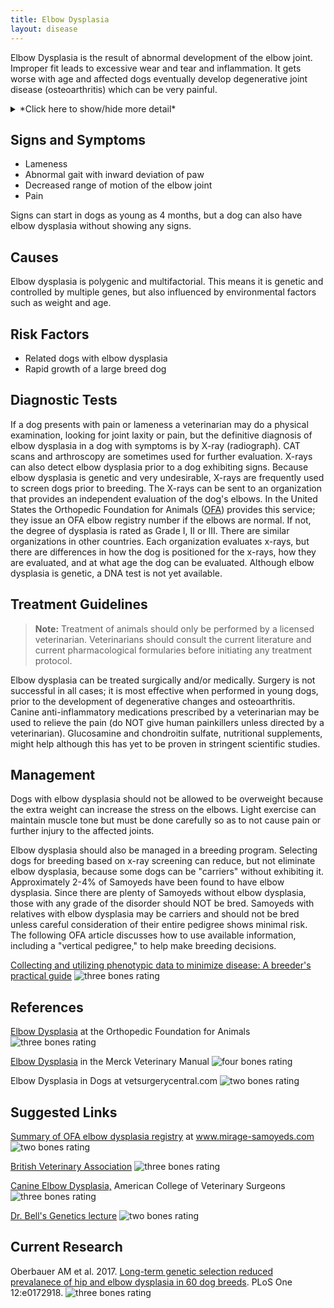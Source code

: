```yaml
---
title: Elbow Dysplasia
layout: disease
---
```


Elbow Dysplasia is the result of abnormal development of the elbow
joint. Improper fit leads to excessive wear and tear and inflammation.
It gets worse with age and affected dogs eventually develop degenerative
joint disease (osteoarthritis) which can be very painful.

<details>
<summary>*Click here to show/hide more detail*</summary>

There are three different abnormalities that may occur singly or together in elbow dysplasia in one or both elbows:

- Fragmentation of the medial coronoid process of the ulna
- Osteochondritis (or osteochondrosis) of the medial humeral condyle
- Ununited anconeal process

[Description of abnormalities](http://www.merckvetmanual.com/mvm/musculoskeletal_system/arthropathies_and_related_disorders_in_small_animals/elbow_dysplasia_in_small_animals.html) in the Merck Veterinary Manual
![4 bones](/img/4-bones.png)

</details>

## Signs and Symptoms

- Lameness
- Abnormal gait with inward deviation of paw
- Decreased range of motion of the elbow joint
- Pain

Signs can start in dogs as young as 4 months, but a dog can also have
elbow dysplasia without showing any signs.

## Causes

Elbow dysplasia is polygenic and multifactorial. This means it is
genetic and controlled by multiple genes, but also influenced by
environmental factors such as weight and age.

## Risk Factors

- Related dogs with elbow dysplasia
- Rapid growth of a large breed dog

## Diagnostic Tests

If a dog presents with pain or lameness a veterinarian may do a physical
examination, looking for joint laxity or pain, but the definitive
diagnosis of elbow dysplasia in a dog with symptoms is by X-ray
(radiograph). CAT scans and arthroscopy are sometimes used for further
evaluation. X-rays can also detect elbow dysplasia prior to a dog
exhibiting signs. Because elbow dysplasia is genetic and very
undesirable, X-rays are frequently used to screen dogs prior to
breeding. The X-rays can be sent to an organization that provides an
independent evaluation of the dog's elbows. In the United States the
Orthopedic Foundation for Animals
([OFA](https://www.ofa.org/)) provides this service;
they issue an OFA elbow registry number if the elbows are normal. If
not, the degree of dysplasia is rated as Grade I, II or III. There are
similar organizations in other countries. Each organization evaluates
x-rays, but there are differences in how the dog is positioned for the
x-rays, how they are evaluated, and at what age the dog can be
evaluated. Although elbow dysplasia is genetic, a DNA test is not yet
available.

## Treatment Guidelines

> **Note:** Treatment of animals should only be performed by a licensed
> veterinarian. Veterinarians should consult the current literature and
> current pharmacological formularies before initiating any treatment
> protocol.

Elbow dysplasia can be treated surgically and/or medically. Surgery is
not successful in all cases; it is most effective when performed in
young dogs, prior to the development of degenerative changes and
osteoarthritis. Canine anti-inflammatory medications prescribed by a
veterinarian may be used to relieve the pain (do NOT give human
painkillers unless directed by a veterinarian). Glucosamine and
chondroitin sulfate, nutritional supplements, might help although this
has yet to be proven in stringent scientific studies.

## Management

Dogs with elbow dysplasia should not be allowed to be overweight because
the extra weight can increase the stress on the elbows. Light exercise
can maintain muscle tone but must be done carefully so as to not cause
pain or further injury to the affected joints.

Elbow dysplasia should also be managed in a breeding program. Selecting
dogs for breeding based on x-ray screening can reduce, but not eliminate
elbow dysplasia, because some dogs can be "carriers" without
exhibiting it. Approximately 2-4% of Samoyeds have been found to have
elbow dysplasia. Since there are plenty of Samoyeds without elbow
dysplasia, those with any grade of the disorder should NOT be bred.
Samoyeds with relatives with elbow dysplasia may be carriers and should
not be bred unless careful consideration of their entire pedigree shows
minimal risk. The following OFA article discusses how to use available
information, including a "vertical pedigree," to help make breeding
decisions.

[Collecting and utilizing phenotypic data to minimize disease: A breeder's practical guide](https://ofa.org/wp-content/uploads/2021/11/hovanart.pdf) ![three bones rating](/img/3-bones.png)

## References

[Elbow Dysplasia](https://www.ofa.org/diseases/elbow-dysplasia) at
the Orthopedic Foundation for Animals ![three bones
rating](/img/3-bones.png)

[Elbow
Dysplasia](http://www.merckvetmanual.com/mvm/musculoskeletal_system/arthropathies_and_related_disorders_in_small_animals/elbow_dysplasia_in_small_animals.html)
in the Merck Veterinary Manual ![four bones
rating](/img/4-bones.png)

Elbow Dysplasia in Dogs at vetsurgerycentral.com ![two bones
rating](/img/2-bones.png)

## Suggested Links

[Summary of OFA elbow dysplasia
registry](http://www.mirage-samoyeds.com/elbowofa.htm)
at www.mirage-samoyeds.com ![two bones
rating](/img/2-bones.png)

[British Veterinary
Association](https://www.bva.co.uk/canine-health-schemes/elbow-scheme/)
![three bones
rating](/img/3-bones.png)

[Canine Elbow
Dysplasia,](https://www.acvs.org/small-animal/canine-elbow-dysplasia)
American College of Veterinary Surgeons ![three bones
rating](/img/3-bones.png)

[Dr. Bell's Genetics
lecture](/files/dr_bell_genetics_lecture.pdf)
![two bones
rating](/img/2-bones.png)

## Current Research

Oberbauer AM et al. 2017. [Long-term genetic selection reduced prevalanece of hip and elbow dysplasia in 60 dog breeds](https://www.ncbi.nlm.nih.gov/pmc/articles/PMC5325577/). PLoS One 12:e0172918. ![three bones rating](/img/3-bones.png)
